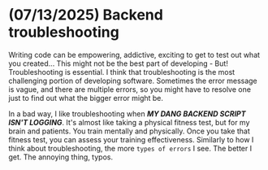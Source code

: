 # (07/13/2025) Backend troubleshooting

Writing code can be empowering, addictive, exciting to get to test out what you created...
This might not be the best part of developing - But! Troubleshooting is essential.
I think that troubleshooting is the most challenging portion of developing software. Sometimes the error message is vague, and there are multiple errors, so you might have to resolve one just to find out what the bigger error might be.<br>

In a bad way, I like troubleshooting when ***MY DANG BACKEND SCRIPT ISN'T LOGGING***. It's almost like taking a physical fitness test, but for my brain and patients. You train mentally and physically. Once you take that fitness test, you can assess your training effectiveness. Similarly to how I think about troubleshooting, the more `types of errors` I see. The better I get. The annoying thing, typos. <br>